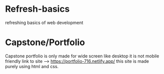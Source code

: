# Refresh-basics
refreshing basics of web development  

# Capstone/Portfolio
Capstone portfolio is only made for wide screen like desktop it is not mobile friendly
link to site --> https://portfolio-716.netlify.app/
this site is made purely using html and css.
